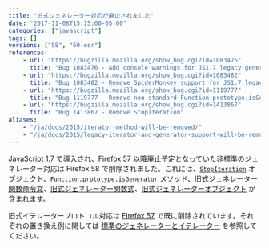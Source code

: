```yaml
---
title: "旧式ジェネレーター対応が廃止されました"
date: "2017-11-08T15:15:00-05:00"
categories: ["javascript"]
tags: []
versions: ["58", "60-esr"]
references:
    - url: "https://bugzilla.mozilla.org/show_bug.cgi?id=1083476"
      title: "Bug 1083476 - Add console warnings for JS1.7 legacy generators"
    - url: "https://bugzilla.mozilla.org/show_bug.cgi?id=1083482"
      title: "Bug 1083482 - Remove SpiderMonkey support for JS1.7 legacy generators"
    - url: "https://bugzilla.mozilla.org/show_bug.cgi?id=1119777"
      title: "Bug 1119777 - Remove non-standard Function.prototype.isGenerator"
    - url: "https://bugzilla.mozilla.org/show_bug.cgi?id=1413867"
      title: "Bug 1413867 - Remove StopIteration"
aliases:
    - "/ja/docs/2015/iterator-method-will-be-removed/"
    - "/ja/docs/2015/legacy-iterator-and-generator-support-will-be-removed/"
---
```

[JavaScript 1.7](https://developer.mozilla.org/docs/Web/JavaScript/New_in_JavaScript/1.7) で導入され、Firefox 57 以降廃止予定となっていた非標準のジェネレーター対応は Firefox 58 で削除されました。これには、[`StopIteration`](https://developer.mozilla.org/docs/Web/JavaScript/Reference/Global_Objects/StopIteration) オブジェクト、[`Function.prototype.isGenerator`](https://developer.mozilla.org/docs/Web/JavaScript/Reference/Global_Objects/Function/isGenerator) メソッド、[旧式ジェネレーター関数命令文](https://developer.mozilla.org/docs/Web/JavaScript/Reference/Statements/Legacy_generator_function)、[旧式ジェネレーター関数式](https://developer.mozilla.org/docs/Web/JavaScript/Reference/Operators/Legacy_generator_function)、[旧式ジェネレーターオブジェクト](https://developer.mozilla.org/docs/Web/JavaScript/Reference/Global_Objects/Generator#Legacy_generator_objects) が含まれます。

旧式イテレータープロトコル対応は [Firefox 57](https://www.fxsitecompat.dev/ja/docs/2017/legacy-iterator-protocol-has-been-removed/) で既に削除されています。それぞれの置き換え例に関しては [標準のジェネレーターとイテレーター](https://developer.mozilla.org/docs/Web/JavaScript/Guide/Iterators_and_Generators) を参照してください。
